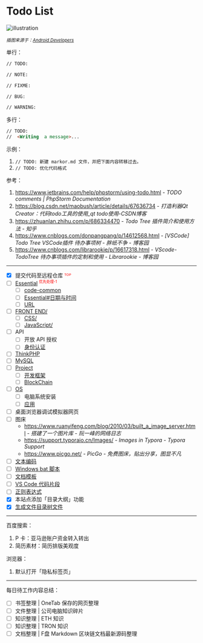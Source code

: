# Todo List

![illustration](https://developer.android.google.cn/static/images/design/ui/mobile/accessibility-hero.png?hl=zh-cn)

<small>*插图来源于：[Android Developers](https://developer.android.google.cn/develop?hl=zh-cn)*</small>

单行：

```markdown
// TODO: 
```

```markdown
// NOTE:
```

```markdown
// FIXME: 
```

```markdown
// BUG: 
```

```markdown
// WARNING: 
```

多行：

```markdown
// TODO: 
//  <Writing  a message>...
```

示例：

1. `// TODO: 新建 markor.md 文件，并把下面内容转移过去。`
2. `// TODO: 优化代码格式`

参考：

1. https://www.jetbrains.com/help/phpstorm/using-todo.html - *TODO comments | PhpStorm Documentation*
2. https://blog.csdn.net/maobush/article/details/67636734 - *打造利器Qt Creator：代码todo工具的使用_qt todo使用-CSDN博客*
3. https://zhuanlan.zhihu.com/p/686334470 - *Todo Tree 插件简介和使用方法 - 知乎*
4. https://www.cnblogs.com/donpangpang/p/14612568.html - *[VSCode] Todo Tree VSCode插件 待办事项树 - 胖纸不争 - 博客园*
5. https://www.cnblogs.com/librarookie/p/16617318.html - *VScode-TodoTree 待办事项插件的定制和使用 - Librarookie - 博客园*

---

- [x] 提交代码至远程仓库 <font color="red">ᵀᴼᴾ</font>
- [ ] [Essential](essential/README.md) <font color="red"><sup><small>优先处理-1</small></sup></font>
  - [ ] [code-common](essential/code-common.md)
  - [ ] [Essential#日期与时间](essential/README.md#日期与时间)
  - [ ] [URL](essential/url.md)
- [ ] [FRONT END/](front-end/)
    - [ ] [CSS/](front-end/css/)
    - [ ] [JavaScript/](front-end/javascript/)
- [ ] API
  - [ ] 开放 API 授权
  - [ ] [身份认证](essential/identity.md)
- [ ] [ThinkPHP](back-end/thinkphp/README.md)
- [ ] [MySQL](database/mysql/README.md)
- [ ] [Project](project/README.md)
  - [ ] [开发框架](project/framework/README.md)
  - [ ] [BlockChain](project/blockchain/README.md)
- [ ] [OS](os/README.md)
  - [ ] 电脑系统安装
  - [ ] [应用](os/tools/README.md)
- [ ] 桌面浏览器调试模拟器网页
- [ ] 图床
    - https://www.ruanyifeng.com/blog/2010/03/built_a_image_server.html - *搭建了一个图片库 - 阮一峰的网络日志*
    - https://support.typoraio.cn/Images/ - *Images in Typora - Typora Support*
    - https://www.picgo.net/ - *PicGo - 免费图床，贴出分享，图显不凡*
- [ ] [文本编码](essential/character-sets.md#文本编码)
- [ ] [Windows bat 脚本](os/desktop/windows/batch.md)
- [ ] [文档模板](home/document-template.md)
- [ ] [VS Code 代码片段](os/tools/developer/editor/visual-studio-code.md#代码片段)
- [ ] [正则表达式](essential/regex.md)
- [x] 本站点添加「目录大纲」功能
- [x] [生成文件目录树文件](dir-tree.md)

---

百度搜索：

1. P 卡：亚马逊账户资金转入转出
2. 简历素材：简历排版美观度

浏览器：

1. 默认打开「隐私标签页」

---

每日待工作内容总结：

- [ ] 书签整理 | OneTab 保存的网页整理
- [ ] 文件整理 | 公司电脑知识碎片
- [ ] 知识整理 | ETH 知识
- [ ] 知识整理 | TRON 知识
- [ ] 文档整理 | F盘 Markdown 区块链文档最新源码整理
